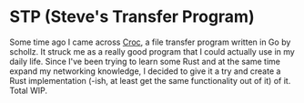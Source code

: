 # STP (Steve's Transfer Program) 

Some time ago I came across [Croc](https://github.com/schollz/croc), a file transfer program written in Go by schollz. It struck me as a really good program that I could actually use in my daily life.
Since I've been trying to learn some Rust and at the same time expand my networking knowledge, I decided to give it a try and create a Rust implementation (-ish, at least get the same functionality out of it) of it. Total WIP.
